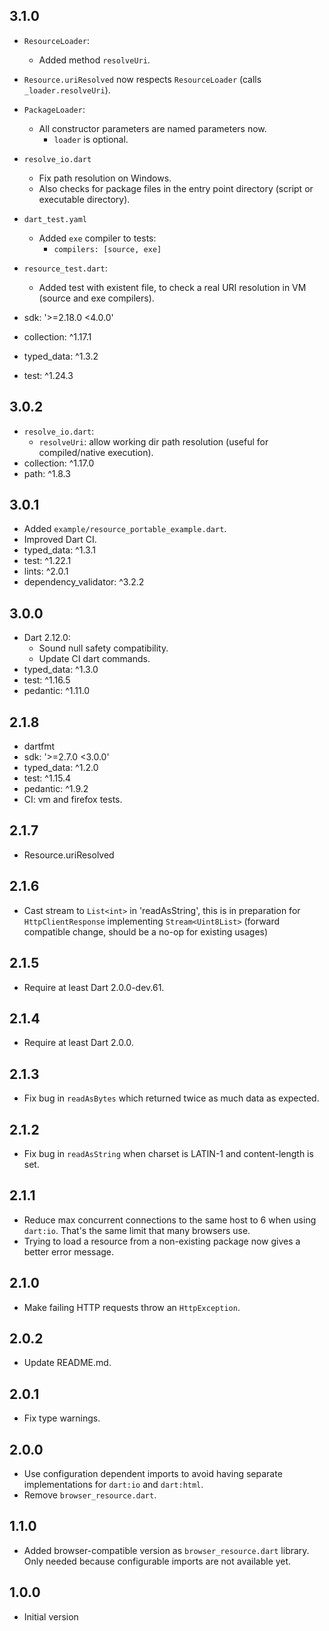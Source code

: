 ## 3.1.0

- `ResourceLoader`:
  - Added method `resolveUri`.
- `Resource.uriResolved` now respects `ResourceLoader` (calls `_loader.resolveUri`).
- `PackageLoader`:
  - All constructor parameters are named parameters now.
    - `loader` is optional.
- `resolve_io.dart`
  - Fix path resolution on Windows.
  - Also checks for package files in the entry point directory (script or executable directory).
- `dart_test.yaml`
  - Added `exe` compiler to tests:
    - `compilers: [source, exe]`
- `resource_test.dart`:
  - Added test with existent file, to check a real URI resolution in VM (source and exe compilers).

- sdk: '>=2.18.0 <4.0.0'
- collection: ^1.17.1
- typed_data: ^1.3.2
- test: ^1.24.3

## 3.0.2

- `resolve_io.dart`:
  - `resolveUri`: allow working dir path resolution (useful for compiled/native execution).
- collection: ^1.17.0
- path: ^1.8.3

## 3.0.1

- Added `example/resource_portable_example.dart`.
- Improved Dart CI.
- typed_data: ^1.3.1
- test: ^1.22.1
- lints: ^2.0.1
- dependency_validator: ^3.2.2

## 3.0.0

- Dart 2.12.0:
  - Sound null safety compatibility.
  - Update CI dart commands.
- typed_data: ^1.3.0
- test: ^1.16.5
- pedantic: ^1.11.0

## 2.1.8
- dartfmt
- sdk: '>=2.7.0 <3.0.0'
- typed_data: ^1.2.0
- test: ^1.15.4
- pedantic: ^1.9.2
- CI: vm and firefox tests.

## 2.1.7
- Resource.uriResolved

## 2.1.6
- Cast stream to `List<int>` in 'readAsString', this is in preparation for
  `HttpClientResponse` implementing `Stream<Uint8List>` (forward compatible
  change, should be a no-op for existing usages)

## 2.1.5
- Require at least Dart 2.0.0-dev.61.

## 2.1.4
- Require at least Dart 2.0.0.

## 2.1.3
- Fix bug in `readAsBytes` which returned twice as much data as expected.

## 2.1.2
- Fix bug in `readAsString` when charset is LATIN-1 and content-length is set.

## 2.1.1
- Reduce max concurrent connections to the same host to 6 when using `dart:io`.
  That's the same limit that many browsers use.
- Trying to load a resource from a non-existing package now gives a better
  error message.

## 2.1.0
- Make failing HTTP requests throw an `HttpException`.

## 2.0.2
- Update README.md.

## 2.0.1
- Fix type warnings.

## 2.0.0
- Use configuration dependent imports to avoid having separate implementations
  for `dart:io` and `dart:html`.
- Remove `browser_resource.dart`.

## 1.1.0

- Added browser-compatible version as `browser_resource.dart` library.
  Only needed because configurable imports are not available yet.

## 1.0.0

- Initial version
